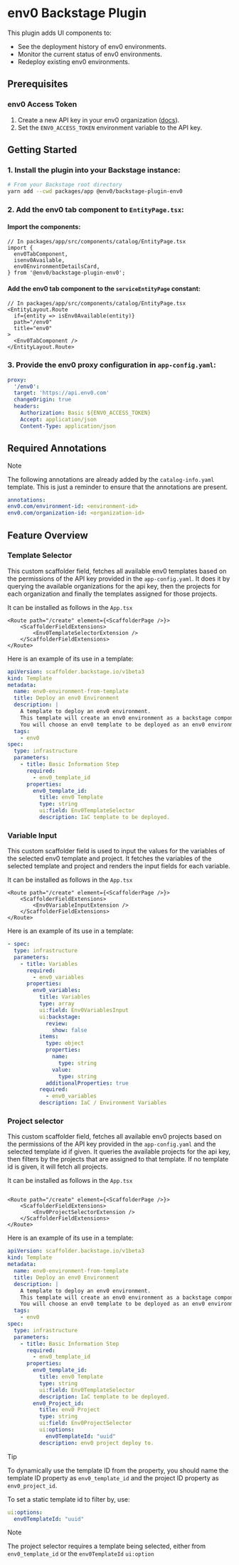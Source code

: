 # env0 Backstage Plugin

This plugin adds UI components to:
- See the deployment history of env0 environments.
- Monitor the current status of env0 environments.
- Redeploy existing env0 environments.

## Prerequisites

### env0 Access Token
1. Create a new API key in your env0 organization ([docs](https://docs.env0.com/docs/api-keys)).
2. Set the `ENV0_ACCESS_TOKEN` environment variable to the API key.

## Getting Started

### 1. Install the plugin into your Backstage instance:
```bash
# From your Backstage root directory
yarn add --cwd packages/app @env0/backstage-plugin-env0
```

### 2. Add the env0 tab component to `EntityPage.tsx`:

#### Import the components:
```tsx
// In packages/app/src/components/catalog/EntityPage.tsx
import {
  env0TabComponent,
  isenv0Available,
  env0EnvironmentDetailsCard,
} from '@env0/backstage-plugin-env0';
```

#### Add the env0 tab component to the `serviceEntityPage` constant:
```tsx
// In packages/app/src/components/catalog/EntityPage.tsx
<EntityLayout.Route
  if={entity => isEnv0Available(entity)}
  path="/env0"
  title="env0"
>
  <Env0TabComponent />
</EntityLayout.Route>
```
### 3. Provide the env0 proxy configuration in `app-config.yaml`:
```yaml
proxy:
  '/env0':
  target: 'https://api.env0.com'
  changeOrigin: true
  headers:
    Authorization: Basic ${ENV0_ACCESS_TOKEN}
    Accept: application/json
    Content-Type: application/json
```

## Required Annotations

> [!NOTE]
> The following annotations are already added by the `catalog-info.yaml` template.
> This is just a reminder to ensure that the annotations are present.

```yaml
annotations:
env0.com/environment-id: <environment-id>
env0.com/organization-id: <organization-id>
```

## Feature Overview

### Template Selector
This custom scaffolder field, fetches all available env0 templates based on the permissions of the API key provided in the `app-config.yaml`.
It does it by querying the available organizations for the api key, then the projects for each organization and finally the templates assigned for those projects.

It can be installed as follows in the `App.tsx`

```tsx
<Route path="/create" element={<ScaffolderPage />}>
    <ScaffolderFieldExtensions>
        <Env0TemplateSelectorExtension />
    </ScaffolderFieldExtensions>
</Route>
```

Here is an example of its use in a template:
```yaml
apiVersion: scaffolder.backstage.io/v1beta3
kind: Template
metadata:
  name: env0-environment-from-template
  title: Deploy an env0 Environment
  description: |
    A template to deploy an env0 environment.
    This template will create an env0 environment as a backstage component.
    You will choose an env0 template to be deployed as an env0 environment from an exposed list of env0 templates by your admin.
  tags:
    - env0
spec:
  type: infrastructure
  parameters:
    - title: Basic Information Step
      required:
        - env0_template_id
      properties:
        env0_template_id:
          title: env0 Template
          type: string
          ui:field: Env0TemplateSelector
          description: IaC template to be deployed.
```

### Variable Input
This custom scaffolder field is used to input the values for the variables of the selected env0 template and project.
It fetches the variables of the selected template and project and renders the input fields for each variable.

It can be installed as follows in the `App.tsx`
```tsx
<Route path="/create" element={<ScaffolderPage />}>
    <ScaffolderFieldExtensions>
        <Env0VariableInputExtension />
    </ScaffolderFieldExtensions>
</Route>
```

Here is an example of its use in a template:
```yaml
- spec:
  type: infrastructure
  parameters:
    - title: Variables
      required:
        - env0_variables
      properties:
        env0_variables:
          title: Variables
          type: array
          ui:field: Env0VariablesInput
          ui:backstage:
            review:
              show: false
          items:
            type: object
            properties:
              name:
                type: string
              value:
                type: string
            additionalProperties: true
          required:
            - env0_variables
          description: IaC / Environment Variables
```


### Project selector

This custom scaffolder field, fetches all available env0 projects based on the permissions of the API key provided in the `app-config.yaml` and the selected template id if given.
It queries the available projects for the api key, then filters by the projects that are assigned to that template.
If no template id is given, it will fetch all projects.

It can be installed as follows in the `App.tsx`

```tsx

<Route path="/create" element={<ScaffolderPage />}>
    <ScaffolderFieldExtensions>
        <Env0ProjectSelectorExtension />
    </ScaffolderFieldExtensions>
</Route>

```

Here is an example of its use in a template:
```yaml
apiVersion: scaffolder.backstage.io/v1beta3
kind: Template
metadata:
  name: env0-environment-from-template
  title: Deploy an env0 Environment
  description: |
    A template to deploy an env0 environment.
    This template will create an env0 environment as a backstage component.
    You will choose an env0 template to be deployed as an env0 environment from an exposed list of env0 templates by your admin.
  tags:
    - env0
spec:
  type: infrastructure
  parameters:
    - title: Basic Information Step
      required:
        - env0_template_id
      properties:
        env0_template_id:
          title: env0 Template
          type: string
          ui:field: Env0TemplateSelector
          description: IaC template to be deployed.
        env0_Project_id:
          title: env0 Project
          type: string
          ui:field: Env0ProjectSelector
          ui:options:
            env0TemplateId: "uuid"
          description: env0 project deploy to.
```
> [!TIP]
> To dynamically use the template ID from the property, you should name the template ID property as `env0_template_id` and the project ID property as `env0_project_id`.

To set a static template id to filter by, use:
```yaml
ui:options:
  env0TemplateId: "uuid"
```

> [!NOTE]
> The project selector requires a template being selected,
> either from `env0_template_id` or the `env0TemplateId` `ui:option`


